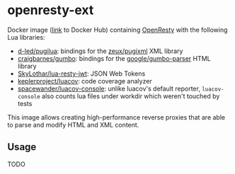 # openresty-ext

Docker image ([link](https://hub.docker.com/r/dtreskunov/openresty-ext/) to Docker Hub) containing [OpenResty](https://github.com/openresty/lua-nginx-module) with the following Lua libraries:

* [d-led/pugilua](https://github.com/d-led/pugilua): bindings for the [zeux/pugixml](https://github.com/zeux/pugixml) XML library
* [craigbarnes/gumbo](https://github.com/craigbarnes/lua-gumbo): bindings for the [google/gumbo-parser](https://github.com/google/gumbo-parser) HTML library
* [SkyLothar/lua-resty-jwt](https://github.com/SkyLothar/lua-resty-jwt): JSON Web Tokens
* [keplerproject/luacov](https://github.com/keplerproject/luacov): code coverage analyzer
* [spacewander/luacov-console](https://github.com/spacewander/luacov-console): unlike luacov's default reporter, `luacov-console` also counts lua files under workdir which weren't touched by tests

This image allows creating high-performance reverse proxies that are able to parse and modify HTML and XML content.

## Usage

TODO